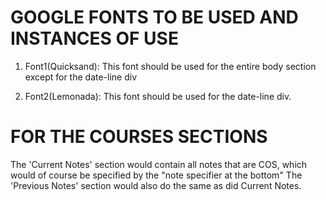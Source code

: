 # GOOGLE FONTS TO BE USED AND INSTANCES OF USE

1. Font1(Quicksand):
    This font should be used for the entire body section except for the date-line div

2. Font2(Lemonada):
    This font should be used for the date-line div.

# FOR THE COURSES SECTIONS 

The 'Current Notes' section would contain all notes that are COS, which would of course be specified by
the "note specifier at the bottom"
The 'Previous Notes' section would also do the same as did Current Notes.
